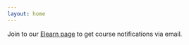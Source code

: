 ```yaml
---
layout: home
---
```

Join to our [Elearn page](https://elearn5.ut.ac.ir/course/view.php?id=14838) to get course notifications via email.